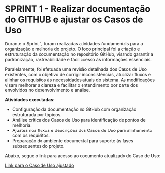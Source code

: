 # SPRINT 1 - Realizar documentação do GITHUB e ajustar os Casos de Uso

Durante o Sprint 1, foram realizadas atividades fundamentais para a organização e melhoria do projeto. O foco principal foi a criação e estruturação da documentação no repositório GitHub, visando garantir a padronização, rastreabilidade e fácil acesso às informações essenciais.

Paralelamente, foi efetuada uma revisão detalhada dos Casos de Uso existentes, com o objetivo de corrigir inconsistências, atualizar fluxos e alinhar os requisitos às necessidades atuais do sistema. As modificações visam melhorar a clareza e facilitar o entendimento por parte dos envolvidos no desenvolvimento e análise.

**Atividades executadas:**

- Configuração da documentação no GitHub com organização estruturada por tópicos.
- Análise crítica dos Casos de Uso para identificação de pontos de melhoria.
- Ajustes nos fluxos e descrições dos Casos de Uso para alinhamento com os requisitos.
- Preparação do ambiente documental para suporte às fases subsequentes do projeto.

Abaixo, segue o link para acesso ao documento atualizado do Caso de Uso:

[Link para o Caso de Uso ajustado](https://github.com/dev-joaogabriel/PIM-HELPDESK/tree/main/Diagramas%20Ajustados%202%C2%BASem%202025)

